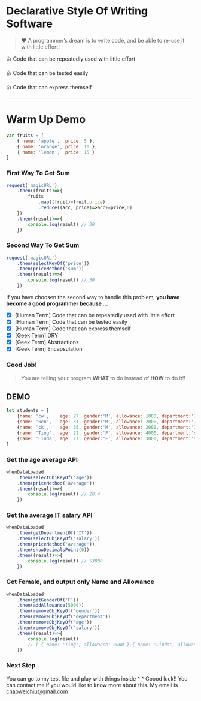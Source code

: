 

# Declarative Style Of Writing Software 

> :heart: A programmer’s dream is to write code, 
and be able to re-use it with little effort!

:thumbsup: Code that can be repeatedly used with little effort

:thumbsup: Code that can be tested easily

:thumbsup: Code that can express themself

--------------------------------------------------------



# Warm Up Demo
```javascript
var fruits = [
	{ name: 'apple',  price: 5 }, 
	{ name: 'orange', price: 10 }, 
	{ name: 'lemon',  price: 15 }
]
```

### First Way To Get Sum
```javascript
request('magicURL')
	.then((fruits)=>{
		fruits
			.map((fruit)=fruit.price)
			.reduce((acc, price)=>acc+=price,0)
	})
	.then((result)=>{
		console.log(result) // 30
	})
```

### Second Way To Get Sum
```javascript
request('magicURL')
	.then(selectKeyOf('price'))
	.then(priceMethod('sum'))
	.then((result)=>{
		console.log(result) // 30
	})
```


If you have choosen the second way to handle this problem, **you have become a good programmer because ...**


- [x]  [Human Term]  Code that can be repeatedly used with little effort
- [x]  [Human Term]  Code that can be tested easily
- [x]  [Human Term]  Code that can express themself
- [x]  [Geek Term]  DRY
- [x]  [Geek Term]  Abstractions
- [x]  [Geek Term]  Encapsulation

### Good Job!
> You are telling your program **WHAT** to do instead of **HOW** to do it!!


## DEMO
```javascript
let students = [
	{name: 'cw',    age: 27, gender:'M', allowance: 1000, department:'IT', 	  salary: 60000.56},
	{name: 'ken',   age: 31, gender:'M', allowance: 2000, department:'IT',    salary: 44000.32},
	{name: 'ck',    age: 35, gender:'M', allowance: 3000, department:'IT',    salary: 55000.11},
	{name: 'Ting',  age: 22, gender:'F', allowance: 4000, department:'sales', salary: 70000.85},
	{name: 'Linda', age: 27, gender:'F', allowance: 3000, department:'sales', salary: 40000.49}
]
```

### Get the age average API
```javascript
whenDataLoaded
	.then(selectObjKeyOf('age'))
	.then(priceMethod('average'))
	.then((result)=>{
		console.log(result) // 28.4
	})
```
	
### Get the average IT salary API
```javascript
whenDataLoaded
	.then(getDepartmentOf('IT'))
	.then(selectObjKeyOf('salary'))
	.then(priceMethod('average'))
	.then(showDecimalsPoint(0))
	.then((result)=>{
		console.log(result) // 53000
	})
```

### Get Female, and output only Name and Allowance

```javascript
whenDataLoaded
	.then(getGenderOf('F'))
	.then(addAllowance(5000))
	.then(removeObjKeyOf('gender'))
	.then(removeObjKeyOf('department'))
	.then(removeObjKeyOf('age'))
	.then(removeObjKeyOf('salary'))
	.then((result)=>{
		console.log(result) 
		// [ { name: 'Ting', allowance: 9000 },{ name: 'Linda', allowance: 8000 } ]
	})
```

### Next Step

You can go to my test file and play with things inside ^_^ Goood luck!!
You can contact me if you would like to know more about this.
My email is chaoweichiu@gmail.com